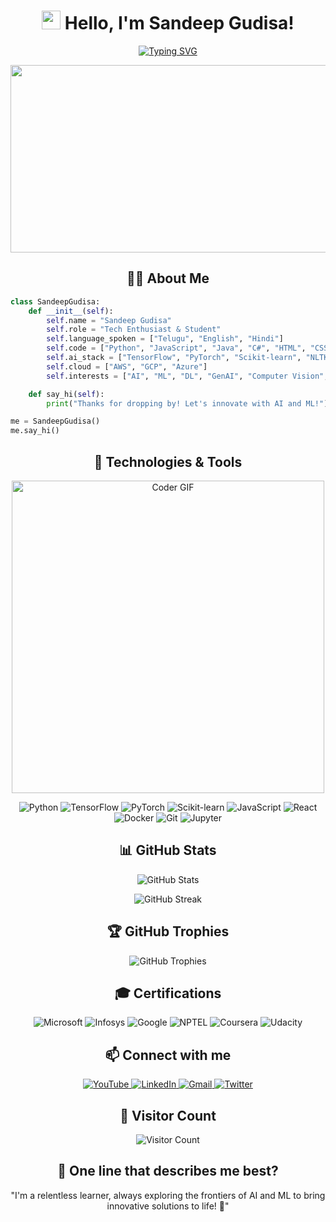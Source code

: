 <h1 align="center">
  <img src="https://media.giphy.com/media/hvRJCLFzcasrR4ia7z/giphy.gif" width="30px"/> 
  Hello, I'm Sandeep Gudisa!
</h1>

<p align="center">
  <a href="https://git.io/typing-svg">
    <img src="https://readme-typing-svg.herokuapp.com?font=Fira+Code&pause=1000&color=F75C7E&center=true&vCenter=true&width=435&lines=AI+%26+ML+Enthusiast;Deep+Learning+Practitioner;GenAI+Explorer;Always+Learning%2C+Always+Growing" alt="Typing SVG" />
  </a>
</p>

<div align="center">
  <img src="https://media.giphy.com/media/dWesBcTLavkZuG35MI/giphy.gif" width="600" height="300"/>
</div>

<h2 align="center">👨‍💻 About Me</h2>

```python
class SandeepGudisa:
    def __init__(self):
        self.name = "Sandeep Gudisa"
        self.role = "Tech Enthusiast & Student"
        self.language_spoken = ["Telugu", "English", "Hindi"]
        self.code = ["Python", "JavaScript", "Java", "C#", "HTML", "CSS"]
        self.ai_stack = ["TensorFlow", "PyTorch", "Scikit-learn", "NLTK", "OpenAI API"]
        self.cloud = ["AWS", "GCP", "Azure"]
        self.interests = ["AI", "ML", "DL", "GenAI", "Computer Vision", "NLP"]

    def say_hi(self):
        print("Thanks for dropping by! Let's innovate with AI and ML!")

me = SandeepGudisa()
me.say_hi()

```

<h2 align="center">🚀 Technologies & Tools</h2>

<p align="center">
  <img src="https://media.giphy.com/media/SWoSkN6DxTszqIKEqv/giphy.gif" alt="Coder GIF" width="500">
</p>

<p align="center">
  <img src="https://img.shields.io/badge/Python-3776AB?style=for-the-badge&logo=python&logoColor=white" alt="Python" />
  <img src="https://img.shields.io/badge/TensorFlow-FF6F00?style=for-the-badge&logo=tensorflow&logoColor=white" alt="TensorFlow" />
  <img src="https://img.shields.io/badge/PyTorch-EE4C2C?style=for-the-badge&logo=pytorch&logoColor=white" alt="PyTorch" />
  <img src="https://img.shields.io/badge/scikit_learn-F7931E?style=for-the-badge&logo=scikit-learn&logoColor=white" alt="Scikit-learn" />
  <img src="https://img.shields.io/badge/JavaScript-F7DF1E?style=for-the-badge&logo=javascript&logoColor=black" alt="JavaScript" />
  <img src="https://img.shields.io/badge/React-20232A?style=for-the-badge&logo=react&logoColor=61DAFB" alt="React" />
  <img src="https://img.shields.io/badge/Docker-2CA5E0?style=for-the-badge&logo=docker&logoColor=white" alt="Docker" />
  <img src="https://img.shields.io/badge/Git-F05032?style=for-the-badge&logo=git&logoColor=white" alt="Git" />
  <img src="https://img.shields.io/badge/Jupyter-F37626.svg?&style=for-the-badge&logo=Jupyter&logoColor=white" alt="Jupyter" />
</p>

<h2 align="center">📊 GitHub Stats</h2>

<p align="center">
  <img src="https://github-readme-stats.vercel.app/api?username=GudisaSandeep&show_icons=true&theme=radical" alt="GitHub Stats" />
</p>

<p align="center">
  <img src="https://github-readme-streak-stats.herokuapp.com/?user=GudisaSandeep&theme=dark" alt="GitHub Streak" />
</p>

<h2 align="center">🏆 GitHub Trophies</h2>

<p align="center">
  <img src="https://github-profile-trophy.vercel.app/?username=GudisaSandeep&theme=darkhub&no-frame=true&margin-w=15" alt="GitHub Trophies" />
</p>




<!-- BLOG-POST-LIST:START -->
<!-- BLOG-POST-LIST:END -->

<h2 align="center">🎓 Certifications</h2>

<p align="center">
  <img src="https://img.shields.io/badge/Microsoft-0078D4?style=for-the-badge&logo=microsoft&logoColor=white" alt="Microsoft" />
  <img src="https://img.shields.io/badge/Infosys-007CC7?style=for-the-badge&logo=infosys&logoColor=white" alt="Infosys" />
  <img src="https://img.shields.io/badge/Google-4285F4?style=for-the-badge&logo=google&logoColor=white" alt="Google" />
  <img src="https://img.shields.io/badge/NPTEL-FF9933?style=for-the-badge&logo=nptel&logoColor=white" alt="NPTEL" />
  <img src="https://img.shields.io/badge/Coursera-0056D2?style=for-the-badge&logo=Coursera&logoColor=white" alt="Coursera" />
  <img src="https://img.shields.io/badge/Udacity-grey?style=for-the-badge&logo=udacity&logoColor=#5FCFEE" alt="Udacity" />
</p>



<h2 align="center">📫 Connect with me</h2>

<p align="center">
  <a href="https://www.youtube.com/@AIProgrammingTelugu" target="_blank">
    <img src="https://img.shields.io/badge/YouTube-FF0000?style=for-the-badge&logo=youtube&logoColor=white" alt="YouTube" />
  </a>
  <a href="https://www.linkedin.com/in/sandeep-gudisa/" target="_blank">
    <img src="https://img.shields.io/badge/LinkedIn-0077B5?style=for-the-badge&logo=linkedin&logoColor=white" alt="LinkedIn" />
  </a>
  <a href="mailto:gudisasandeep141312@gmail.com" target="_blank">
    <img src="https://img.shields.io/badge/Gmail-D14836?style=for-the-badge&logo=gmail&logoColor=white" alt="Gmail" />
  </a>
  <a href="https://twitter.com/yourtwitterhandle" target="_blank">
    <img src="https://img.shields.io/badge/Twitter-1DA1F2?style=for-the-badge&logo=twitter&logoColor=white" alt="Twitter" />
  </a>
</p>



<h2 align="center">👀 Visitor Count</h2>

<p align="center">
  <img src="https://profile-counter.glitch.me/GudisaSandeep/count.svg" alt="Visitor Count" />
</p>

<h2 align="center">🚀 One line that describes me best?</h2>
<p align="center">
"I'm a relentless learner, always exploring the frontiers of AI and ML to bring innovative solutions to life! 🌟"
</p>


